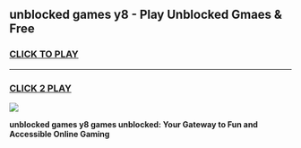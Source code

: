 
## unblocked games y8 - Play Unblocked Gmaes & Free
<h3>
<a href="https://premium.freeplayer.one?title=unblocked_games_y8&ref=20F">CLICK TO PLAY</a></h3>
<hr>

<h3>
<a href="https://premium.freeplayer.one?title=unblocked_games_y8&ref=20F">CLICK 2 PLAY</a>
  
</h3>

<a href="https://premium.freeplayer.one?title=unblocked_games_y8&ref=20F/"><img src="https://clearcache.store/games.png"></a>


**unblocked games y8 games unblocked: Your Gateway to Fun and Accessible Online Gaming**
